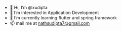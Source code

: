 - 👋 Hi, I’m @xudipta
- 👀 I’m interested in Application Development 
- 🌱 I’m currently learning flutter and spring framework
- 📫 mail me at nathsudipta7@gmail.com

<!---
xudipta/xudipta is a ✨ special ✨ repository because its `README.md` (this file) appears on your GitHub profile.
You can click the Preview link to take a look at your changes.
--->
